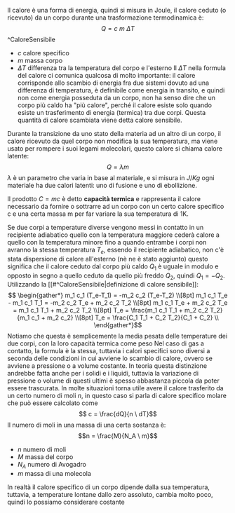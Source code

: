 Il calore è una forma di energia, quindi si misura in Joule, il calore ceduto (o ricevuto) da un corpo durante una trasformazione termodinamica è:
$$ Q = c\ m \ \Delta T $$^CaloreSensibile
+ $c$ calore specifico
+ $m$ massa corpo
+ $\Delta T$ differenza tra la temperatura del corpo e l'esterno
Il $\Delta T$ nella formula del calore ci comunica qualcosa di molto importante: il calore corrisponde allo scambio di energia fra due sistemi dovuto ad una differenza di temperatura, è definibile come energia in transito, e quindi non come energia posseduta da un corpo, non ha senso dire che un corpo più caldo ha "più calore", perché il calore esiste solo quando esiste un trasferimento di energia (termica) tra due corpi. Questa quantità di calore scambiata viene detta calore sensibile.

Durante la transizione da uno stato della materia ad un altro di un corpo, il calore ricevuto  da quel corpo non modifica la sua temperatura, ma viene usato per rompere i suoi legami molecolari, questo calore si chiama calore latente:
$$ Q = \lambda m$$
$\lambda$ è un parametro che varia in base al materiale, e si misura in $J/Kg$ ogni materiale ha due calori latenti: uno di fusione e uno di ebollizione.

Il prodotto $C=mc$ è detto **capacità termica** e rappresenta il calore necessario da fornire o sottrarre ad un corpo con un certo calore specifico c e una certa massa m per far variare la sua temperatura di 1K.

Se due corpi a temperature diverse vengono messi in contatto in un recipiente adiabatico quello con la temperatura maggiore cederà calore a quello con la temperatura minore fino a quando entrambe i corpi non avranno la stessa temperatura $T_e$, essendo il recipiente adiabatico, non c'è stata dispersione di calore all'esterno (nè ne è stato aggiunto) questo significa che il calore ceduto dal corpo più caldo $Q_1$ è uguale in modulo e opposto in segno a quello ceduto da quello più freddo $Q_2$, quindi $Q_1=-Q_2$. Utilizzando la [[#^CaloreSensibile|definizione di calore sensibile]]:
$$ \begin{gather*}
m_1 c_1 (T_e-T_1) = -m_2 c_2 (T_e-T_2) \\[8pt]
m_1 c_1 T_e - m_1 c_1 T_1 = -m_2 c_2 T_e + m_2 c_2 T_2 \\[8pt]
m_1 c_1 T_e + m_2 c_2 T_e = m_1 c_1 T_1 + m_2 c_2 T_2 \\[8pt]
T_e = \frac{m_1 c_1 T_1 + m_2 c_2 T_2}{m_1 c_1 + m_2 c_2} \\[8pt]
T_e = \frac{C_1 T_1 + C_2 T_2}{C_1 + C_2} \\
\end{gather*}$$
Notiamo che questa è semplicemente la media pesata delle temperature dei due corpi, con la loro capacità termica come peso
Nel caso di gas a contatto, la formula è la stessa, tuttavia i calori specifici sono diversi a seconda delle condizioni in cui avviene lo scambio di calore, ovvero se avviene a pressione o a volume costante. In teoria questa distinzione andrebbe fatta anche per i solidi e i liquidi, tuttavia la variazione di pressione o volume di questi ultimi è spesso abbastanza piccola da poter essere trascurata.
In molte situazioni torna utile avere il calore trasferito da un certo numero di moli $n$, in questo caso si parla di calore specifico molare che può essere calcolato come
$$ c = \frac{dQ}{n \ dT}$$
Il numero di moli in una massa di una certa sostanza è:
$$n = \frac{M}{N_A \ m}$$
+ $n$ numero di moli
+ $M$ massa del corpo
+ $N_A$ numero di Avogadro
+ $m$ massa di una molecola

In realtà il calore specifico di un corpo dipende dalla sua temperatura, tuttavia, a temperature lontane dallo zero assoluto, cambia molto poco, quindi lo possiamo considerare costante